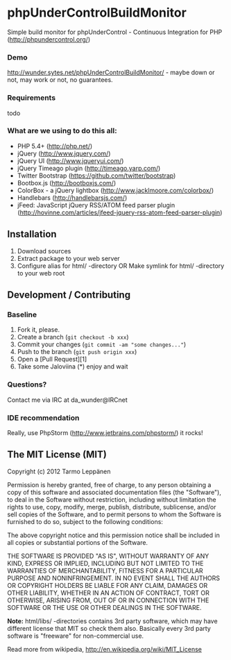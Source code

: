 phpUnderControlBuildMonitor
===========================

Simple build monitor for phpUnderControl - Continuous Integration for PHP (http://phpundercontrol.org/)

### Demo
http://wunder.sytes.net/phpUnderControlBuildMonitor/ - maybe down or not, may work or not, no guarantees.

### Requirements
todo

### What are we using to do this all:
- PHP 5.4+ (http://php.net/)
- jQuery (http://www.jquery.com/)
- jQuery UI (http://www.jqueryui.com/)
- jQuery Timeago plugin (http://timeago.yarp.com/)
- Twitter Bootstrap (https://github.com/twitter/bootstrap)
- Bootbox.js (http://bootboxjs.com/)
- ColorBox - a jQuery lightbox (http://www.jacklmoore.com/colorbox/)
- Handlebars (http://handlebarsjs.com/)
- jFeed: JavaScript jQuery RSS/ATOM feed parser plugin (http://hovinne.com/articles/jfeed-jquery-rss-atom-feed-parser-plugin)


Installation
---------------
1. Download sources
2. Extract package to your web server
3. Configure alias for html/ -directory
    OR
   Make symlink for html/ -directory to your web root

Development / Contributing
--------------------------
### Baseline
1. Fork it, please.
2. Create a branch (`git checkout -b xxx`)
3. Commit your changes (`git commit -am "some changes..."`)
4. Push to the branch (`git push origin xxx`)
5. Open a [Pull Request][1]
6. Take some Jaloviina (*) enjoy and wait

### Questions?
Contact me via IRC at da_wunder@IRCnet

### IDE recommendation
Really, use PhpStorm (http://www.jetbrains.com/phpstorm/) it rocks!

The MIT License (MIT)
---------------------
Copyright (c) 2012 Tarmo Leppänen

Permission is hereby granted, free of charge, to any person obtaining a copy of this software and associated documentation files (the "Software"), to deal in the Software without restriction, including without limitation the rights to use, copy, modify, merge, publish, distribute, sublicense, and/or sell copies of the Software, and to permit persons to whom the Software is furnished to do so, subject to the following conditions:

The above copyright notice and this permission notice shall be included in all copies or substantial portions of the Software.

THE SOFTWARE IS PROVIDED "AS IS", WITHOUT WARRANTY OF ANY KIND, EXPRESS OR IMPLIED, INCLUDING BUT NOT LIMITED TO THE WARRANTIES OF MERCHANTABILITY, FITNESS FOR A PARTICULAR PURPOSE AND NONINFRINGEMENT. IN NO EVENT SHALL THE AUTHORS OR COPYRIGHT HOLDERS BE LIABLE FOR ANY CLAIM, DAMAGES OR OTHER LIABILITY, WHETHER IN AN ACTION OF CONTRACT, TORT OR OTHERWISE, ARISING FROM, OUT OF OR IN CONNECTION WITH THE SOFTWARE OR THE USE OR OTHER DEALINGS IN THE SOFTWARE.

<strong>Note:</strong> html/libs/ -directories contains 3rd party software, which may have different license that MIT so check them also. Basically every 3rd party software is "freeware" for non-commercial use.

Read more from wikipedia, http://en.wikipedia.org/wiki/MIT_License